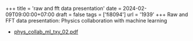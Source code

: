 +++
title = 'raw and fft data presentation'
date = 2024-02-09T09:00:00+07:00
draft = false
tags = ['fi8094']
url = '1939'
+++
Raw and FFT data presentation: Physics collaboration with machine learning
<!--more-->

+ [phys_collab_ml_txy_02.pdf](https://osf.io/2k37r)
